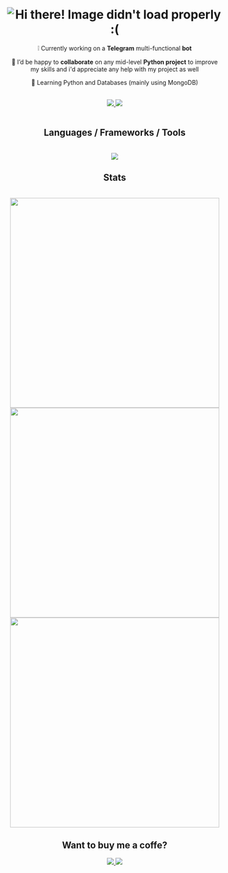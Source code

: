 <h1 align="center">
    <img src="https://readme-typing-svg.demolab.com?font=Open+Sans&size=50&pause=400&color=A56CF7&center=true&vCenter=true&random=false&width=480&height=80&lines=Hi+there!;Xito+here!" alt="Hi there! Image didn't load properly :(">
</h1>

<div align="center">

❕ Currently working on a **Telegram** multi-functional **bot**<br>

🤝 I’d be happy to **collaborate** on any mid-level **Python project** to improve my skills and i'd appreciate any help with my project as well<br>

🌱 Learning Python and Databases (mainly using MongoDB)

</div>

<br>

<div align="center">
  <a href="mailto:xito137.code@gmail.com">
    <img src="https://img.shields.io/badge/Gmail-D14836?style=for-the-badge&logo=gmail&logoColor=white">
  </a>
  <a href="https://t.me/Xito137">
    <img src="https://img.shields.io/badge/Telegram-2CA5E0?style=for-the-badge&logo=telegram&logoColor=white">
  </a>
</div>

<br>

<h2 align="center">Languages / Frameworks / Tools</h2>
<br>

<div align="center">
  <a href="https://skillicons.dev">
    <img src="https://skillicons.dev/icons?i=python,cpp,mongodb,html,css,bootstrap,bash,nix">
  </a>
</div>

<h2 align="center"> Stats </h2> <br>

<div align="center">
  <img width="490" src="https://github-readme-stats.vercel.app/api?username=Xito137&theme=dark&hide_border=true&border_radius=10&include_all_commits=true&count_private=true">
  <img width="490" src="https://streak-stats.demolab.com?user=Xito137&theme=dark&hide_border=true&border_radius=10">
  <img width="490" src="https://github-readme-stats.vercel.app/api/top-langs/?username=Xito137&theme=dark&hide_border=true&border_radius=10&include_all_commits=true&count_private=true&layout=compact">
</div>

<h2 align="center"> Want to buy me a coffe? </h2>

<div align="center">
  <a href="https://ko-fi.com/xito137">
    <img src="https://img.shields.io/badge/Ko--fi-F16061?style=for-the-badge&logo=ko-fi&logoColor=white">
  </a>
  <a href="https://paypal.me/xito1317">
    <img src="https://img.shields.io/badge/PayPal-00457C?style=for-the-badge&logo=paypal&logoColor=white">
  </a>
</div>
